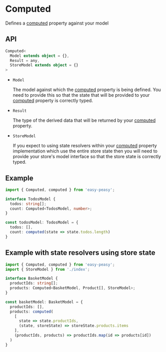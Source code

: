 # Computed

Defines a [computed](/docs/api/computed.html) property against your model

## API

```typescript
Computed<
  Model extends object = {},
  Result = any,
  StoreModel extends object = {}
>
```

- `Model`

  The model against which the [computed](/docs/api/computed.html) property is being defined. You need to provide this so that the state that will be provided to your [computed](/docs/api/computed.html) property is correctly typed.

- `Result`

  The type of the derived data that will be returned by your [computed](/docs/api/computed.html) property.

- `StoreModel`

  If you expect to using state resolvers within your [computed](/docs/api/computed.html) property implementation which use the entire store state then you will need to provide your store's model interface so that the store state is correctly typed.


## Example

```typescript
import { Computed, computed } from 'easy-peasy';

interface TodosModel {
  todos: string[];
  count: Computed<TodosModel, number>;
}

const todosModel: TodosModel = {
  todos: [],
  count: computed(state => state.todos.length)
}
```

## Example with state resolvers using store state

```typescript
import { Computed, computed } from 'easy-peasy';
import { StoreModel } from './index';

interface BasketModel {
  productIds: string[];
  products: Computed<BasketModel, Product[], StoreModel>;
}

const basketModel: BasketModel = {
  productIds: [],
  products: computed(
    [
      state => state.productIds, 
      (state, storeState) => storeState.products.items
    ],
    (productIds, products) => productIds.map(id => products[id])
  )
}
```